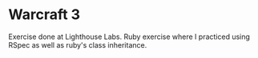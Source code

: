 # Warcraft 3
Exercise done at Lighthouse Labs.
Ruby exercise where I practiced using RSpec as well as ruby's class inheritance. 
